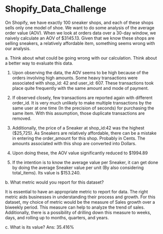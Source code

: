 # Shopify_Data_Challenge

On Shopify, we have exactly 100 sneaker shops, and each of these shops sells only one model of shoe. We want to do some analysis of the average order value (AOV). When we look at orders data over a 30-day window, we naively calculate an AOV of $3145.13. Given that we know these shops are selling sneakers, a relatively affordable item, something seems wrong with our analysis. 

a.	Think about what could be going wrong with our calculation. Think about a better way to evaluate this data. 

 
1.	Upon observing the data, the AOV seems to be high because of the orders involving high amounts. Some heavy transactions were associated with shop_id: 42 and user_id: 607. These transactions took place quite frequently with the same amount and mode of payment. 


2.	If observed closely, few transactions are reported again with different order_id. It is very much unlikely to make multiple transactions by the same user at one time (In the precision of seconds) for purchasing the same item. With this assumption, those duplicate transactions are removed.


3.	Additionally, the price of a Sneaker at shop_id:42 was the highest ($25,725). As Sneakers are relatively affordable, there can be a mistake in entering the order_amount for this shop. Probably in Cents. The amounts associated with this shop are converted into Dollars.

4.	Upon doing these, the AOV value significantly reduced to $1994.89

5.	If the intention is to know the average value per Sneaker, it can get done by doing the average Sneaker value per unit (By also considering total_items). Its value is $153.240.



b.	What metric would you report for this dataset?

It is essential to have an appropriate metric to report for data. The right metric  aids businesses in understanding their process and growth. For this dataset, my choice of metric would be the measure of Sales growth over a biweekly period. This measure can help to analyze the trend of sales. Additionally, there is a possibility of drilling down this measure to weeks, days, and rolling up to months, quarters, and years.


c.	What is its value?
Ans:  35.416%

